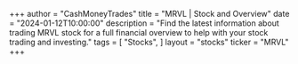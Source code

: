 +++
author = "CashMoneyTrades"
title = "MRVL | Stock and Overview"
date = "2024-01-12T10:00:00"
description = "Find the latest information about trading MRVL stock for a full financial overview to help with your stock trading and investing."
tags = [
   "Stocks",
]
layout = "stocks"
ticker = "MRVL"
+++
